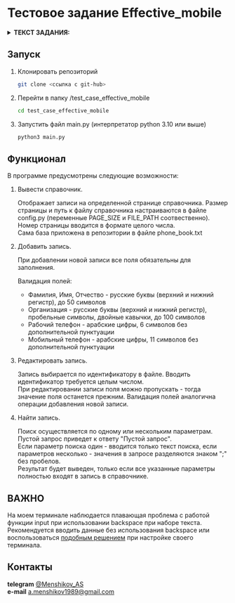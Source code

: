 # Тестовое задание Effective_mobile

<details>
<summary><b>ТЕКСТ ЗАДАНИЯ:</b></summary>

Реализовать телефонный справочник со следующими возможностями:

1. Вывод постранично записей из справочника на экран
2. Добавление новой записи в справочник
3. Возможность редактирования записей в справочнике
4. Поиск записей по одной или нескольким характеристикам

Требования к программе:

1. Реализация интерфейса через консоль (без веб- или графического интерфейса)
2. Хранение данных должно быть организовано в виде текстового файла, формат которого придумывает сам программист
3. В справочнике хранится следующая информация: фамилия, имя, отчество, название организации, телефон рабочий, телефон личный (сотовый)

Плюсом будет:

1. аннотирование функций и переменных
2. документирование функций
3. подробно описанный функционал программы
4. размещение готовой программы и примера файла с данными на github

</details>

## Запуск

1. Клонировать репозиторий

    ```bash
    git clone <ссылка с git-hub>
    ```

2. Перейти в папку /test_case_effective_mobile

    ```bash
    cd test_case_effective_mobile
    ```

3. Запустить файл main.py (интерпретатор python 3.10 или выше)

    ```bash
    python3 main.py
    ```

## Функционал

В программе предусмотрены следующие возможности:

1. Вывести справочник.

    Отображает записи на определенной странице справочника. Размер страницы и путь к файлу справочника настраиваются в файле config.py (переменные PAGE_SIZE и FILE_PATH соотвественно).  
    Номер страницы вводится в формате целого числа.  
    Сама база приложена в репозитории в файле phone_book.txt

2. Добавить запись.

    При добавлении новой записи все поля обязательны для заполнения.

    Валидация полей:

    - Фамилия, Имя, Отчество - русские буквы (верхний и нижний регистр), до 50 символов
    - Организация - русские буквы (верхний и нижний регистр), пробельные символы, двойные кавычки, до 100 символов
    - Рабочий телефон - арабские цифры, 6 символов без дополнительной пунктуации
    - Мобильный телефон - арабские цифры, 11 символов без дополнительной пунктуации

3. Редактировать запись.

    Запись выбирается по идентификатору в файле. Вводить идентификатор требуется целым числом.  
    При редактировании записи поля можно пропускать - тогда значение поля останется прежним.
    Валидация полей аналогична операции добавления новой записи.

4. Найти запись.

    Поиск осуществляется по одному или нескольким параметрам. Пустой запрос приведет к ответу "Пустой запрос".  
    Если параметр поиска один - вводится только текст поиска, если параметров несколько - значения в запросе разделяются знаком ";" без пробелов.  
    Результат будет выведен, только если все указанные параметры полностью входят в запись в справочнике.

## ВАЖНО

На моем терминале наблюдается плавающая проблема с работой функции input при использовании backspace при наборе текста. Рекомендуется вводить данные без использования backspace или воспользоваться [подобным решением](https://stackoverflow.com/questions/11386747/python-input-unicodedecodeerror?rq=4) при настройке своего терминала.

## Контакты

**telegram** [@Menshikov_AS](https://t.me/Menshikov_AS)  
**e-mail** <a.menshikov1989@gmail.com>
